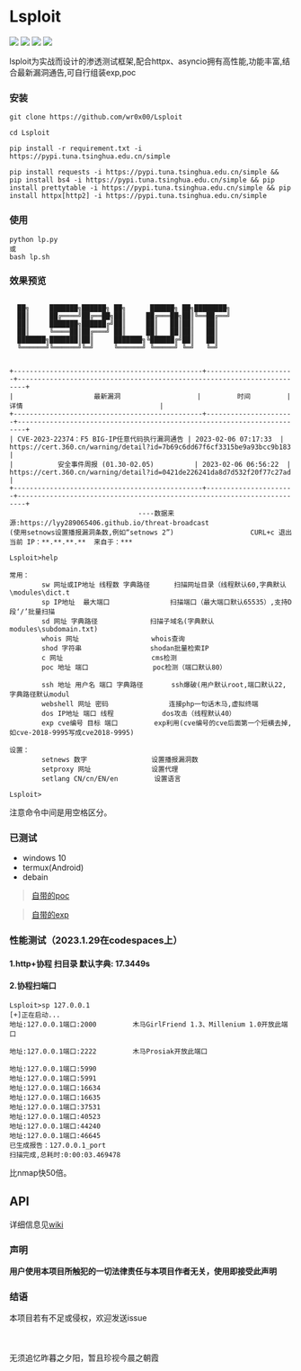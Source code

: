 # Lsploit

![](https://img.shields.io/badge/Size-4MB-informational?style=for-the-badge&logo=appveyor)
![](https://img.shields.io/badge/tested-termux-green?style=for-the-badge&logo=appveyor)
![](https://img.shields.io/github/issues/wr0x00/Lsploit?style=for-the-badge&logo=appveyor)
![](https://img.shields.io/github/stars/wr0x00/Lsploit?style=for-the-badge&logo=appveyor)

lsploit为实战而设计的渗透测试框架,配合httpx、asyncio拥有高性能,功能丰富,结合最新漏洞通告,可自行组装exp,poc

### 安装
```shell
git clone https://github.com/wr0x00/Lsploit

cd Lsploit

pip install -r requirement.txt -i https://pypi.tuna.tsinghua.edu.cn/simple

pip install requests -i https://pypi.tuna.tsinghua.edu.cn/simple && pip install bs4 -i https://pypi.tuna.tsinghua.edu.cn/simple && pip install prettytable -i https://pypi.tuna.tsinghua.edu.cn/simple && pip install httpx[http2] -i https://pypi.tuna.tsinghua.edu.cn/simple

```
### 使用
```shell
python lp.py
或
bash lp.sh
```
### 效果预览
```shell

  ██╗     ███████╗██████╗ ██╗      ██████╗ ██╗████████╗
  ██║     ██╔════╝██╔══██╗██║     ██╔═══██╗██║╚══██╔══╝
  ██║     ███████╗██████╔╝██║     ██║   ██║██║   ██║   
  ██║     ╚════██║██╔═══╝ ██║     ██║   ██║██║   ██║   
  ███████╗███████║██║     ███████╗╚██████╔╝██║   ██║   
  ╚══════╝╚══════╝╚═╝     ╚══════╝ ╚═════╝ ╚═╝   ╚═╝                                                                                                
                                                                                                                            

+-----------------------------------------------+----------------------+------------------------------------------------------------------------+
|                    最新漏洞                   |         时间         |                                  详情                                  |
+-----------------------------------------------+----------------------+------------------------------------------------------------------------+
| CVE-2023-22374：F5 BIG-IP任意代码执行漏洞通告 | 2023-02-06 07:17:33  | https://cert.360.cn/warning/detail?id=7b69c6dd67f6cf3315be9a93bcc9b183 |
|           安全事件周报 (01.30-02.05)          | 2023-02-06 06:56:22  | https://cert.360.cn/warning/detail?id=0421de226241da8d7d532f20f77c27ad |
+-----------------------------------------------+----------------------+------------------------------------------------------------------------+
                                ----数据来源:https://lyy289065406.github.io/threat-broadcast
(使用setnows设置播报漏洞条数,例如“setnows 2”)                   CURL+c 退出
当前 IP：**.**.**.**  来自于：***

Lsploit>help

常用：
        sw 网址或IP地址 线程数 字典路径      扫描网址目录（线程默认60,字典默认\modules\dict.t
        sp IP地址  最大端口               扫描端口（最大端口默认65535）,支持D段‘/’批量扫描
        sd 网址 字典路径             扫描子域名(字典默认modules\subdomain.txt)
        whois 网址                  whois查询
        shod 字符串                 shodan批量检索IP
        c 网址                      cms检测
        poc 地址 端口                poc检测（端口默认80）

        ssh 地址 用户名 端口 字典路径       ssh爆破(用户默认root,端口默认22,字典路径默认modul
        webshell 网址 密码               连接php一句话木马,虚拟终端
        dos IP地址 端口 线程            dos攻击（线程默认40）
        exp cve编号 目标 端口         exp利用(cve编号的cve后面第一个短横去掉,如cve-2018-9995写成cve2018-9995)

设置：
        setnews 数字                设置播报漏洞数
        setproxy 网址               设置代理
        setlang CN/cn/EN/en         设置语言
        
Lsploit>
```
注意命令中间是用空格区分。
### 已测试
 * windows 10
 * termux(Android)
 * debain

 >[自带的poc](https://github.com/wr0x00/Lizard/wiki/Supported_poc_CN)
 
 >[自带的exp](https://github.com/wr0x00/Lizard/wiki/Support_EXP_CN)
### 性能测试（2023.1.29在codespaces上）
#### 1.http+协程 扫目录 默认字典: 17.3449s
#### 2.协程扫端口 
```
Lsploit>sp 127.0.0.1
[+]正在启动...
地址:127.0.0.1端口:2000         木马GirlFriend 1.3、Millenium 1.0开放此端口

地址:127.0.0.1端口:2222         木马Prosiak开放此端口

地址:127.0.0.1端口:5990 
地址:127.0.0.1端口:5991 
地址:127.0.0.1端口:16634 
地址:127.0.0.1端口:16635 
地址:127.0.0.1端口:37531 
地址:127.0.0.1端口:40523 
地址:127.0.0.1端口:44240 
地址:127.0.0.1端口:46645 
已生成报告：127.0.0.1_port
扫描完成,总耗时:0:00:03.469478
``` 
比nmap快50倍。
## API

详细信息见[wiki](https://github.com/wr0x00/Lsploit/wiki)

### 声明
**用户使用本项目所触犯的一切法律责任与本项目作者无关，使用即接受此声明**

### 结语
本项目若有不足或侵权，欢迎发送issue
  <br>
  <br>
  <br>
  <br>
无须追忆昨暮之夕阳，暂且珍视今晨之朝霞
